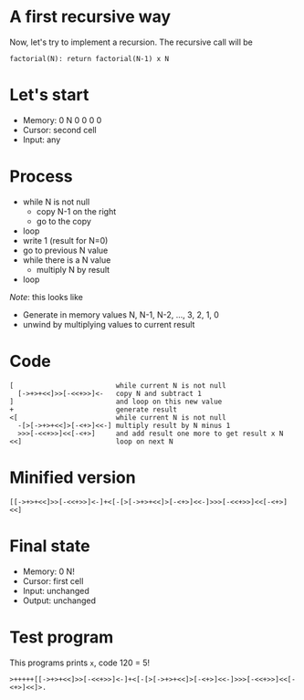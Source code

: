 # A first recursive way

Now, let's try to implement a recursion. The recursive call will be
```
factorial(N): return factorial(N-1) x N
```

# Let's start

* Memory: 0 N 0 0 0 0
* Cursor: second cell
* Input: any

# Process

* while N is not null
  * copy N-1 on the right
  * go to the copy
* loop
* write 1 (result for N=0)
* go to previous N value
* while there is a N value
  * multiply N by result
* loop


_Note_: this looks like
* Generate in memory values N, N-1, N-2, ..., 3, 2, 1, 0
* unwind by multiplying values to current result

# Code
```
[                         while current N is not null
  [->+>+<<]>>[-<<+>>]<-   copy N and subtract 1
]                         and loop on this new value
+                         generate result
<[                        while current N is not null
  -[>[->+>+<<]>[-<+>]<<-] multiply result by N minus 1
  >>>[-<<+>>]<<[-<+>]     and add result one more to get result x N
<<]                       loop on next N
```

# Minified version
```
[[->+>+<<]>>[-<<+>>]<-]+<[-[>[->+>+<<]>[-<+>]<<-]>>>[-<<+>>]<<[-<+>]<<]
```

# Final state

* Memory: 0 N!
* Cursor: first cell
* Input: unchanged
* Output: unchanged

# Test program

This programs prints `x`, code 120 = 5!

```
>+++++[[->+>+<<]>>[-<<+>>]<-]+<[-[>[->+>+<<]>[-<+>]<<-]>>>[-<<+>>]<<[-<+>]<<]>.
```
